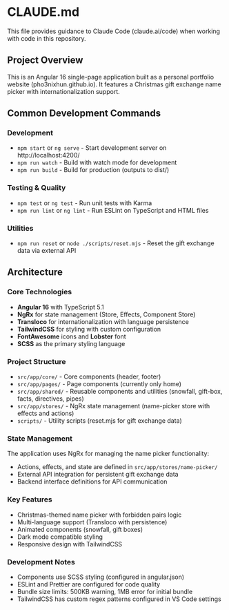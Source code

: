 # CLAUDE.md

This file provides guidance to Claude Code (claude.ai/code) when working with code in this repository.

## Project Overview

This is an Angular 16 single-page application built as a personal portfolio website (pho3nixhun.github.io). It features a Christmas gift exchange name picker with internationalization support.

## Common Development Commands

### Development
- `npm start` or `ng serve` - Start development server on http://localhost:4200/
- `npm run watch` - Build with watch mode for development
- `npm run build` - Build for production (outputs to dist/)

### Testing & Quality
- `npm test` or `ng test` - Run unit tests with Karma
- `npm run lint` or `ng lint` - Run ESLint on TypeScript and HTML files

### Utilities  
- `npm run reset` or `node ./scripts/reset.mjs` - Reset the gift exchange data via external API

## Architecture

### Core Technologies
- **Angular 16** with TypeScript 5.1
- **NgRx** for state management (Store, Effects, Component Store)
- **Transloco** for internationalization with language persistence
- **TailwindCSS** for styling with custom configuration
- **FontAwesome** icons and **Lobster** font
- **SCSS** as the primary styling language

### Project Structure
- `src/app/core/` - Core components (header, footer)
- `src/app/pages/` - Page components (currently only home)
- `src/app/shared/` - Reusable components and utilities (snowfall, gift-box, facts, directives, pipes)
- `src/app/stores/` - NgRx state management (name-picker store with effects and actions)
- `scripts/` - Utility scripts (reset.mjs for gift exchange data)

### State Management
The application uses NgRx for managing the name picker functionality:
- Actions, effects, and state are defined in `src/app/stores/name-picker/`
- External API integration for persistent gift exchange data
- Backend interface definitions for API communication

### Key Features
- Christmas-themed name picker with forbidden pairs logic
- Multi-language support (Transloco with persistence)
- Animated components (snowfall, gift boxes)
- Dark mode compatible styling
- Responsive design with TailwindCSS

### Development Notes
- Components use SCSS styling (configured in angular.json)
- ESLint and Prettier are configured for code quality
- Bundle size limits: 500KB warning, 1MB error for initial bundle
- TailwindCSS has custom regex patterns configured in VS Code settings